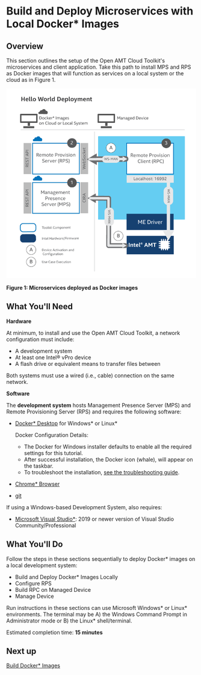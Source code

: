# Build and Deploy Microservices with Local Docker* Images

## Overview

This section outlines the setup of the Open AMT Cloud Toolkit's microservices and client application. Take this path to install MPS and RPS as Docker images that will function as services on a local system or the cloud as in Figure 1.

[![Docker Local Overview](../assets/images/HelloWorldDocker.png)](../assets/images/HelloWorldDocker.png)


**Figure 1: Microservices deployed as Docker images**


## What You'll Need

**Hardware**

At minimum, to install and use the Open AMT Cloud Toolkit, a network configuration must include:

-  A development system 
-  At least one Intel® vPro device
-  A flash drive or equivalent means to transfer files between

Both systems must use a wired (i.e., cable) connection on the same network.

**Software**

The **development system** hosts Management Presence Server (MPS) and Remote Provisioning Server (RPS) and requires the following software:

- [Docker* Desktop](https://www.docker.com/products/docker-desktop) for Windows* or Linux*

    Docker Configuration Details:

    - The Docker for Windows installer defaults to enable all the required settings for this tutorial.
    - After successful installation, the Docker icon (whale), will appear on the taskbar.
    - To troubleshoot the installation, [see the troubleshooting guide](https:/docs.docker.com/docker-for-windows/troubleshoot/).

- [Chrome* Browser](https://www.google.com/chrome)
- [git](https://git-scm.com/downloads)

If using a Windows-based Development System, also requires:
    
- [Microsoft Visual Studio*](https://visualstudio.microsoft.com/): 2019 or newer version of Visual Studio Community/Professional

      

## What You'll Do

Follow the steps in these sections sequentially to deploy Docker* images on a local development system: 

- Build and Deploy Docker* Images Locally
- Configure RPS
- Build RPC on Managed Device
- Manage Device

Run instructions in these sections can use Microsoft Windows* or Linux* environments. The terminal may be A) the Windows Command Prompt in Administrator mode or B) the Linux* shell/terminal. 

Estimated completion time: **15 minutes**

## Next up
[Build Docker* Images](dockerLocal.md)

